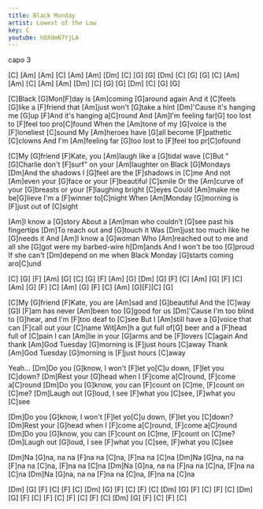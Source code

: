 ```yaml
---
title: Black Monday
artist: Lowest of the Low
key: C
youtube: hQXdmN7YjLA
---
```

capo 3

[C] [Am] [Am]  [C] [Am] [Am]  [Dm] [C] [G] [G]  [Dm] [C] [G]  [G] 
[C] [Am] [Am]  [C] [Am] [Am]  [Dm] [C] [G] [G]  [Dm] [C] [G]  [G] 

[C]Black [G]Mon[F]day is [Am]coming [G]around again
And it [C]feels [G]like a [F]friend that [Am]just won't [G]take a hint
[Dm]'Cause it's hanging me [G]up
[F]And it's hanging a[C]round
And [Am]I'm feeling far[G] too lost to [F]feel too pro[C]found
When the [Am]tone of my [G]voice is the [F]loneliest [C]sound
My [Am]heroes have [G]all become [F]pathetic [C]clowns
And I'm [Am]feeling far [G]too lost to [F]feel too pr[C]ofound

[C]My [G]friend [F]Kate, you [Am]laugh like a [G]tidal wave
[C]But "[G]Charlie don't [F]surf" on your [Am]laughter on Black [G]Mondays
[Dm]And the shadows I [G]feel are the [F]shadows in [C]me
And not [Am]even your [G]face or your [F]beautiful [C]smile
Or the [Am]curve of your [G]breasts or your [F]laughing bright [C]eyes
Could [Am]make me be[G]lieve I'm a [F]winner to[C]night
When [Am]Monday [G]morning is [F]just out of [C]sight

[Am]I know a [G]story
About a [Am]man who couldn’t [G]see past his fingertips
[Dm]To reach out and [G]touch it
Was [Dm]just too much like he [G]needs it
And [Am]I know a [G]woman
Who [Am]reached out to me and all she [G]got were my barbed-wire h[Dm]ands
And I won't be too [G]proud
If she can't [Dm]depend on me when Black Monday [G]starts coming aro[C]und

[C] [G] [F] [Am] [G]
[C] [G] [F] [Am] [G]
[Dm] [G] [F] [C]
[Am] [G] [F] [C]
[Am] [G] [F] [C]
[Am] [G] [F] [C]
[Am] [G][F][C]   [G]

[C]My [G]friend [F]Kate, you are [Am]sad and [G]beautiful
And the [C]way [G]I [F]am has never [Am]been too [G]good for us
[Dm]'Cause I'm too blind to [G]hear, and I'm [F]too deaf to [C]see
But I [Am]still have a [G]voice that can [F]call out your [C]name
Wit[Am]h a gut full of[G] beer and a [F]head full of [C]pain
I can [Am]lie in your [G]arms and be [F]lovers [C]again
And thank [Am]God Tuesday [G]morning is [F]just hours [C]away
Thank [Am]God Tuesday [G]morning is [F]just hours [C]away

Yeah...
[Dm]Do you [G]know, I won't [F]let yo[C]u down, [F]let you [C]down?
[Dm]Rest your [G]head when I [F]come a[C]round, [F]come a[C]round
[Dm]Do you [G]know, you can [F]count on [C]me, [F]count on [C]me?
[Dm]Laugh out [G]loud, I see [F]what you [C]see, [F]what you [C]see

[Dm]Do you [G]know, I won't [F]let yo[C]u down, [F]let you [C]down?
[Dm]Rest your [G]head when I [F]come a[C]round, [F]come a[C]round
[Dm]Do you [G]know, you can [F]count on [C]me, [F]count on [C]me?
[Dm]Laugh out [G]loud, I see [F]what you [C]see, [F]what you [C]see

[Dm]Na     [G]na, na na     [F]na na [C]na,     [F]na na [C]na
[Dm]Na     [G]na, na na     [F]na na [C]na,     [F]na na [C]na
[Dm]Na     [G]na, na na     [F]na na [C]na,     [F]na na [C]na
[Dm]Na     [G]na, na na     [F]na na [C]na,     [F]na na [C]na

[Dm] [G] [F] [C] [F] [C]
[Dm] [G] [F] [C] [F] [C]
[Dm] [G] [F] [C] [F] [C]
[Dm] [G] [F] [C] [F] [C] [F] [C] [F] [C] 
[Dm] [G] [F] [C] [F] [C]
